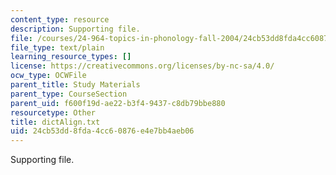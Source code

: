 ```yaml
---
content_type: resource
description: Supporting file.
file: /courses/24-964-topics-in-phonology-fall-2004/24cb53dd8fda4cc60876e4e7bb4aeb06_dictAlign.txt
file_type: text/plain
learning_resource_types: []
license: https://creativecommons.org/licenses/by-nc-sa/4.0/
ocw_type: OCWFile
parent_title: Study Materials
parent_type: CourseSection
parent_uid: f600f19d-ae22-b3f4-9437-c8db79bbe880
resourcetype: Other
title: dictAlign.txt
uid: 24cb53dd-8fda-4cc6-0876-e4e7bb4aeb06
---
```

Supporting file.